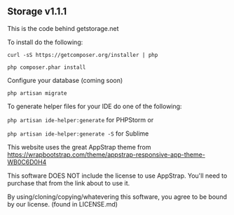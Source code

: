 ## Storage v1.1.1

This is the code behind getstorage.net

To install do the following:

`curl -sS https://getcomposer.org/installer | php`

`php composer.phar install`

Configure your database (coming soon)

`php artisan migrate`

To generate helper files for your IDE do one of the following:

`php artisan ide-helper:generate` for PHPStorm or

`php artisan ide-helper:generate -S` for Sublime

This website uses the great AppStrap theme from https://wrapbootstrap.com/theme/appstrap-responsive-app-theme-WB0C6D0H4

This software DOES NOT include the license to use AppStrap. You'll need to purchase that from the link about to use it.

By using/cloning/copying/whatevering this software, you agree to be bound by our license. (found in LICENSE.md)
